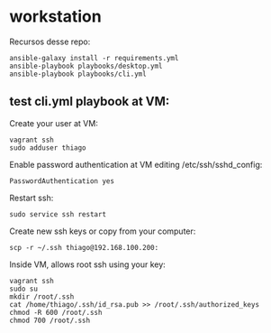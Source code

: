 # workstation

Recursos desse repo: 

    ansible-galaxy install -r requirements.yml
    ansible-playbook playbooks/desktop.yml
    ansible-playbook playbooks/cli.yml

## test cli.yml playbook at VM:

Create your user at VM:
      
    vagrant ssh
    sudo adduser thiago

Enable password authentication at VM editing /etc/ssh/sshd_config:

    PasswordAuthentication yes

Restart ssh:

    sudo service ssh restart

Create new ssh keys or copy from your computer:

    scp -r ~/.ssh thiago@192.168.100.200:

Inside VM, allows root ssh using your key:
    
    vagrant ssh
    sudo su
    mkdir /root/.ssh
    cat /home/thiago/.ssh/id_rsa.pub >> /root/.ssh/authorized_keys
    chmod -R 600 /root/.ssh
    chmod 700 /root/.ssh
